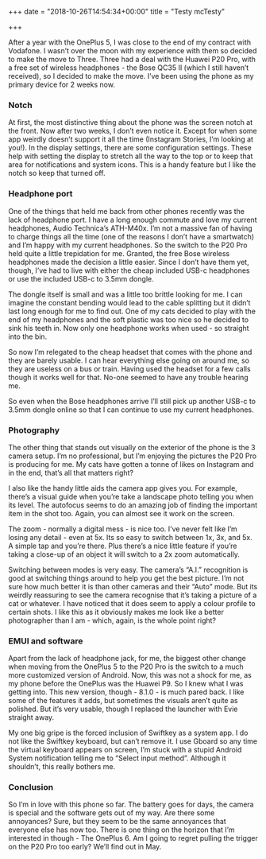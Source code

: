 +++
date = "2018-10-26T14:54:34+00:00"
title = "Testy mcTesty"

+++

After a year with the OnePlus 5, I was close to the end of my contract with Vodafone. I wasn’t over the moon with my experience with them so decided to make the move to Three. Three had a deal with the Huawei P20 Pro, with a free set of wireless headphones - the Bose QC35 II (which I still haven’t received), so I decided to make the move. I’ve been using the phone as my primary device for 2 weeks now.

### Notch

At first, the most distinctive thing about the phone was the screen notch at the front. Now after two weeks, I don’t even notice it. Except for when some app weirdly doesn’t support it all the time (Instagram Stories, I’m looking at you!). In the display settings, there are some configuration settings. These help with setting the display to stretch all the way to the top or to keep that area for notifications and system icons. This is a handy feature but I like the notch so keep that turned off.

### Headphone port

One of the things that held me back from other phones recently was the lack of headphone port. I have a long enough commute and love my current headphones, Audio Technica’s ATH-M40x. I’m not a massive fan of having to charge things all the time (one of the reasons I don’t have a smartwatch) and I’m happy with my current headphones. So the switch to the P20 Pro held quite a little trepidation for me. Granted, the free Bose wireless headphones made the decision a little easier. Since I don’t have them yet, though, I’ve had to live with either the cheap included USB-c headphones or use the included USB-c to 3.5mm dongle.

The dongle itself is small and was a little too brittle looking for me. I can imagine the constant bending would lead to the cable splitting but it didn’t last long enough for me to find out. One of my cats decided to play with the end of my headphones and the soft plastic was too nice so he decided to sink his teeth in. Now only one headphone works when used - so straight into the bin.

So now I’m relegated to the cheap headset that comes with the phone and they are barely usable. I can hear everything else going on around me, so they are useless on a bus or train. Having used the headset for a few calls though it works well for that. No-one seemed to have any trouble hearing me.

So even when the Bose headphones arrive I’ll still pick up another USB-c to 3.5mm dongle online so that I can continue to use my current headphones.

### Photography

The other thing that stands out visually on the exterior of the phone is the 3 camera setup. I’m no professional, but I’m enjoying the pictures the P20 Pro is producing for me. My cats have gotten a tonne of likes on Instagram and in the end, that’s all that matters right?

I also like the handy little aids the camera app gives you. For example, there’s a visual guide when you’re take a landscape photo telling you when its level. The autofocus seems to do an amazing job of finding the important item in the shot too. Again, you can almost see it work on the screen.

The zoom - normally a digital mess - is nice too. I’ve never felt like I’m losing any detail - even at 5x. Its so easy to switch between 1x, 3x, and 5x. A simple tap and you’re there. Plus there’s a nice little feature if you’re taking a close-up of an object it will switch to a 2x zoom automatically.

Switching between modes is very easy. The camera’s “A.I.” recognition is good at switching things around to help you get the best picture. I’m not sure how much better it is than other cameras and their “Auto” mode. But its weirdly reassuring to see the camera recognise that it’s taking a picture of a cat or whatever. I have noticed that it does seem to apply a colour profile to certain shots. I like this as it obviously makes me look like a better photographer than I am - which, again, is the whole point right?

### EMUI and software

Apart from the lack of headphone jack, for me, the biggest other change when moving from the OnePlus 5 to the P20 Pro is the switch to a much more customized version of Android. Now, this was not a shock for me, as my phone before the OnePlus was the Huawei P9. So I knew what I was getting into. This new version, though - 8.1.0 - is much pared back. I like some of the features it adds, but sometimes the visuals aren’t quite as polished. But it’s very usable, though I replaced the launcher with Evie straight away.

My one big gripe is the forced inclusion of Swiftkey as a system app. I do not like the Swiftkey keyboard, but can’t remove it. I use Gboard so any time the virtual keyboard appears on screen, I’m stuck with a stupid Android System notification telling me to “Select input method”. Although it shouldn’t, this really bothers me.

### Conclusion

So I’m in love with this phone so far. The battery goes for days, the camera is special and the software gets out of my way. Are there some annoyances? Sure, but they seem to be the same annoyances that everyone else has now too. There is one thing on the horizon that I’m interested in though - The OnePlus 6. Am I going to regret pulling the trigger on the P20 Pro too early? We’ll find out in May.
